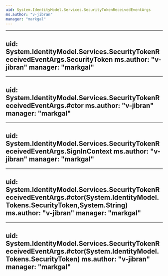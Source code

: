 ```yaml
---
uid: System.IdentityModel.Services.SecurityTokenReceivedEventArgs
ms.author: "v-jibran"
manager: "markgal"
---
```


---
uid: System.IdentityModel.Services.SecurityTokenReceivedEventArgs.SecurityToken
ms.author: "v-jibran"
manager: "markgal"
---

---
uid: System.IdentityModel.Services.SecurityTokenReceivedEventArgs.#ctor
ms.author: "v-jibran"
manager: "markgal"
---

---
uid: System.IdentityModel.Services.SecurityTokenReceivedEventArgs.SignInContext
ms.author: "v-jibran"
manager: "markgal"
---

---
uid: System.IdentityModel.Services.SecurityTokenReceivedEventArgs.#ctor(System.IdentityModel.Tokens.SecurityToken,System.String)
ms.author: "v-jibran"
manager: "markgal"
---

---
uid: System.IdentityModel.Services.SecurityTokenReceivedEventArgs.#ctor(System.IdentityModel.Tokens.SecurityToken)
ms.author: "v-jibran"
manager: "markgal"
---
